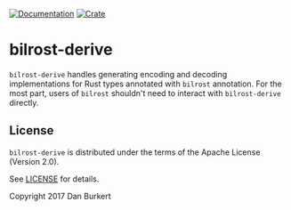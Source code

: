 [![Documentation](https://docs.rs/bilrost-derive/badge.svg)](https://docs.rs/bilrost-derive/)
[![Crate](https://img.shields.io/crates/v/bilrost-derive.svg)](https://crates.io/crates/bilrost-derive)

# bilrost-derive

`bilrost-derive` handles generating encoding and decoding implementations for
Rust types annotated with `bilrost` annotation. For the most part, users of
`bilrost` shouldn't need to interact with `bilrost-derive` directly.

## License

`bilrost-derive` is distributed under the terms of the Apache License (Version
2.0).

See [LICENSE](../LICENSE) for details.

Copyright 2017 Dan Burkert
